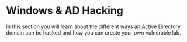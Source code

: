 # Windows & AD Hacking

In this section you will learn about the different ways an Active Directory domain can be hacked and how you can create your own vulnerable lab.